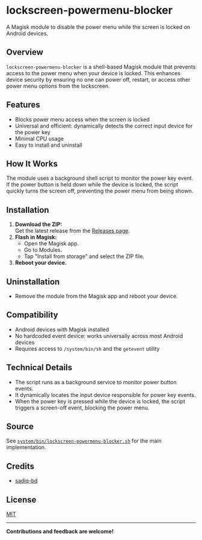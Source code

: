 <p align="left"> <img src="https://api.sadiq.workers.dev/app/github/repo/lockscreen-powermenu-blocker/views?nocache=true" alt="" /> </p>

# lockscreen-powermenu-blocker

A Magisk module to disable the power menu while the screen is locked on Android devices.

## Overview

`lockscreen-powermenu-blocker` is a shell-based Magisk module that prevents access to the power menu when your device is locked. This enhances device security by ensuring no one can power off, restart, or access other power menu options from the lockscreen.

## Features

- Blocks power menu access when the screen is locked
- Universal and efficient: dynamically detects the correct input device for the power key
- Minimal CPU usage
- Easy to install and uninstall

## How It Works

The module uses a background shell script to monitor the power key event. If the power button is held down while the device is locked, the script quickly turns the screen off, preventing the power menu from being shown.

## Installation

1. **Download the ZIP:**  
   Get the latest release from the [Releases page](https://github.com/sadiq-bd/lockscreen-powermenu-blocker/releases).
2. **Flash in Magisk:**  
   - Open the Magisk app.
   - Go to Modules.
   - Tap "Install from storage" and select the ZIP file.
3. **Reboot your device.**

## Uninstallation

- Remove the module from the Magisk app and reboot your device.

## Compatibility

- Android devices with Magisk installed
- No hardcoded event device: works universally across most Android devices
- Requires access to `/system/bin/sh` and the `getevent` utility

## Technical Details

- The script runs as a background service to monitor power button events.
- It dynamically locates the input device responsible for power key events.
- When the power key is pressed while the device is locked, the script triggers a screen-off event, blocking the power menu.

## Source

See [`system/bin/lockscreen-powermenu-blocker.sh`](system/bin/lockscreen-powermenu-blocker.sh) for the main implementation.

## Credits

- [sadiq-bd](https://github.com/sadiq-bd)

## License

[MIT](LICENSE)

---

**Contributions and feedback are welcome!**
